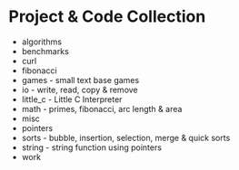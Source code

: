 # Project & Code Collection

* algorithms
* benchmarks
* curl
* fibonacci
* games     - small text base games
* io        - write, read, copy & remove
* little_c  - Little C Interpreter
* math      - primes, fibonacci, arc length & area
* misc
* pointers
* sorts     - bubble, insertion, selection, merge & quick sorts
* string    - string function using pointers
* work
